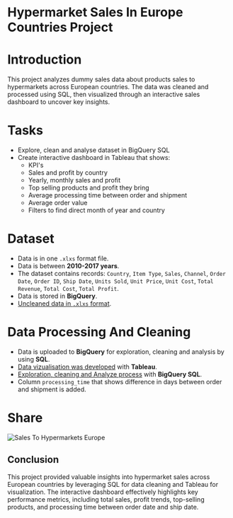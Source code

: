 # Hypermarket Sales In Europe Countries Project

# Introduction
This project analyzes dummy sales data about products sales to hypermarkets across European countries. The data was cleaned and processed using SQL, then visualized through an interactive sales dashboard to uncover key insights.

# Tasks
* Explore, clean and analyse dataset in BigQuery SQL
* Create interactive dashboard in Tableau that shows:
  * KPI's
  * Sales and profit by country
  * Yearly, monthly sales and profit
  * Top selling products and profit they bring
  * Average processing time between order and shipment
  * Average order value
  * Filters to find direct month of year and country

# Dataset
* Data is in one `.xlxs` format file.
* Data is between **2010-2017 years**.
* The dataset contains records: `Country`,	`Item Type`,	`Sales`, `Channel`,	`Order Date`,	`Order ID`,	`Ship Date`,	`Units Sold`,	`Unit Price`,	`Unit Cost`,	`Total Revenue`,	`Total Cost`,	`Total Profit`.
* Data is stored in **BigQuery**.
* [Uncleaned data in `.xlxs` format](sales_uncleaned.xlsx).

# Data Processing And Cleaning
* Data is uploaded to **BigQuery** for exploration, cleaning and analysis by using **SQL**.
* [Data vizualisation was developed](https://public.tableau.com/app/profile/aurimas.naujalis/viz/SalesToHypermarketsInEurope/SalesToHypremarketsInEurope) with **Tableau**.
* [Exploration, cleaning and Analyze process](Exploration_cleaning_analysis.sql) with **BigQuery SQL**.
* Column `processing_time` that shows difference in days between order and shipment is added.

# Share

![Sales To Hypermarkets Europe](https://github.com/user-attachments/assets/375cf3cc-108f-4f21-bb61-63cea470c3dd)

## Conclusion

This project provided valuable insights into hypermarket sales across European countries by leveraging SQL for data cleaning and Tableau for visualization. The interactive dashboard effectively highlights key performance metrics, including total sales, profit trends, top-selling products, and processing time between order date and ship date.



